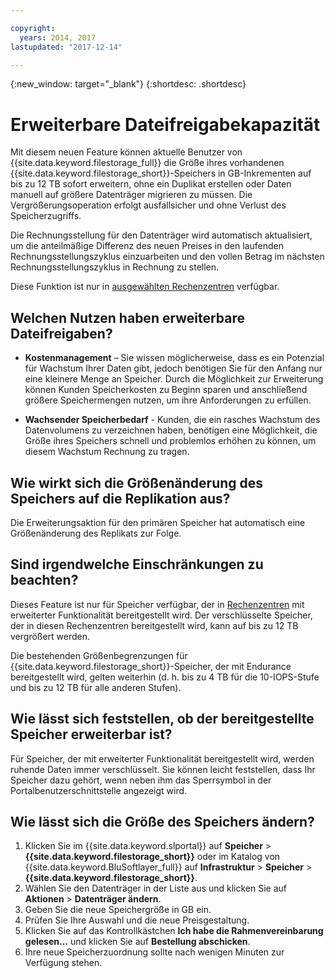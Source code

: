```yaml
---

copyright:
  years: 2014, 2017
lastupdated: "2017-12-14"

---
```

{:new_window: target="_blank"}
{:shortdesc: .shortdesc}

# Erweiterbare Dateifreigabekapazität

Mit diesem neuen Feature können aktuelle Benutzer von {{site.data.keyword.filestorage_full}} die Größe ihres vorhandenen {{site.data.keyword.filestorage_short}}-Speichers in GB-Inkrementen auf bis zu 12 TB sofort erweitern, ohne ein Duplikat erstellen oder Daten manuell auf größere Datenträger migrieren zu müssen.  Die Vergrößerungsoperation erfolgt ausfallsicher und ohne Verlust des Speicherzugriffs. 

Die Rechnungsstellung für den Datenträger wird automatisch aktualisiert, um die anteilmäßige Differenz des neuen Preises in den laufenden Rechnungsstellungszyklus einzuarbeiten und den vollen Betrag im nächsten Rechnungsstellungszyklus in Rechnung zu stellen.

Diese Funktion ist nur in [ausgewählten Rechenzentren](new-ibm-block-and-file-storage-location-and-features.html) verfügbar. 

## Welchen Nutzen haben erweiterbare Dateifreigaben?

- **Kostenmanagement** – Sie wissen möglicherweise, dass es ein Potenzial für Wachstum Ihrer Daten gibt, jedoch benötigen Sie für den Anfang nur eine kleinere Menge an Speicher. Durch die Möglichkeit zur Erweiterung können Kunden Speicherkosten zu Beginn sparen und anschließend größere Speichermengen nutzen, um ihre Anforderungen zu erfüllen.  

- **Wachsender Speicherbedarf** - Kunden, die ein rasches Wachstum des Datenvolumens zu verzeichnen haben, benötigen eine Möglichkeit, die Größe ihres Speichers schnell und problemlos erhöhen zu können, um diesem Wachstum Rechnung zu tragen.

## Wie wirkt sich die Größenänderung des Speichers auf die Replikation aus?

Die Erweiterungsaktion für den primären Speicher hat automatisch eine Größenänderung des Replikats zur Folge.

## Sind irgendwelche Einschränkungen zu beachten?

Dieses Feature ist nur für Speicher verfügbar, der in [Rechenzentren](new-ibm-block-and-file-storage-location-and-features.html) mit erweiterter Funktionalität bereitgestellt wird. Der verschlüsselte Speicher, der in diesen Rechenzentren bereitgestellt wird, kann auf bis zu 12 TB vergrößert werden. 

Die bestehenden Größenbegrenzungen für {{site.data.keyword.filestorage_short}}-Speicher, der mit Endurance bereitgestellt wird, gelten weiterhin (d. h. bis zu 4 TB für die 10-IOPS-Stufe und bis zu 12 TB für alle anderen Stufen).

## Wie lässt sich feststellen, ob der bereitgestellte Speicher erweiterbar ist?

Für Speicher, der mit erweiterter Funktionalität bereitgestellt wird, werden ruhende Daten immer verschlüsselt.  Sie können leicht feststellen, dass Ihr Speicher dazu gehört, wenn neben ihm das Sperrsymbol in der Portalbenutzerschnittstelle angezeigt wird. 

## Wie lässt sich die Größe des Speichers ändern?

1. Klicken Sie im {{site.data.keyword.slportal}} auf **Speicher** > **{{site.data.keyword.filestorage_short}}** oder im Katalog von {{site.data.keyword.BluSoftlayer_full}} auf **Infrastruktur** > **Speicher** > **{{site.data.keyword.filestorage_short}}**.
2. Wählen Sie den Datenträger in der Liste aus und klicken Sie auf **Aktionen** > **Datenträger ändern**.
3. Geben Sie die neue Speichergröße in GB ein.
4. Prüfen Sie Ihre Auswahl und die neue Preisgestaltung.
5. Klicken Sie auf das Kontrollkästchen **Ich habe die Rahmenvereinbarung gelesen...** und klicken Sie auf **Bestellung abschicken**.
6. Ihre neue Speicherzuordnung sollte nach wenigen Minuten zur Verfügung stehen.

